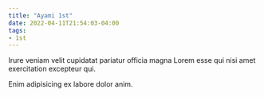 ```yaml
---
title: "Ayami 1st"
date: 2022-04-11T21:54:03-04:00
tags:
- 1st
---
```


Irure veniam velit cupidatat pariatur officia magna Lorem esse qui nisi amet exercitation excepteur qui.
<!--more-->

Enim adipisicing ex labore dolor anim.
